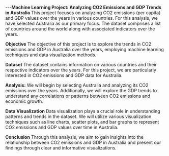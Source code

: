 ---**Machine Learning Project: Analyzing CO2 Emissions and GDP Trends in Australia**
        This project focuses on analyzing CO2 emissions (per capita) and GDP values over the years in various countries. For   this analysis, we have selected Australia as our primary focus. The dataset comprises a list of countries around the world along with associated indicators over the years.

**Objective**
The objective of this project is to explore the trends in CO2 emissions and GDP in Australia over the years, employing machine learning techniques and data visualization methods.

**Dataset**
The dataset contains information on various countries and their respective indicators over the years. For this project, we are particularly interested in CO2 emissions and GDP data for Australia.

**Analysis:**
We will begin by selecting Australia and analyzing its CO2 emissions over the years. Additionally, we will explore the GDP trends to understand any correlations or patterns between CO2 emissions and economic growth.

**Data Visualization**
Data visualization plays a crucial role in understanding patterns and trends in the dataset. We will utilize various visualization techniques such as line charts, scatter plots, and bar graphs to represent CO2 emissions and GDP values over time in Australia.

**Conclusion**
Through this analysis, we aim to gain insights into the relationship between CO2 emissions and GDP in Australia and present our findings through clear and informative visualizations.
